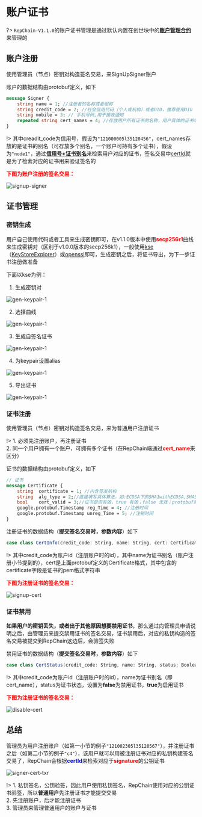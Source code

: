 # 账户证书

?> `RepChain-V1.1.0`的账户证书管理是通过默认内置在创世块中的<u>**账户管理合约**</u>来管理的

## 账户注册

使用管理员（节点）密钥对构造签名交易，来SignUpSigner账户

账户的数据结构由protobuf定义，如下

```protobuf
message Signer {
    string name = 1; //注册者的名称或者昵称
    string credit_code = 2; //社会信用代码（个人或机构）或者DID，推荐使用DID
    string mobile = 3; // 手机号码,用于接收通知
    repeated string cert_names = 4; //存放用户所有证书的名称，用户具体的证书单独存放，方便证书的操作，用户在增加证书的时候，在这个列表中增加证书的名称
}
```

!> 其中creadit_code为信用号，假设为`"121000005l35120456"`，cert_names存放的是证书的别名（可存放多个别名，一个账户可持有多个证书），假设为`"node1"`，通过<u>**信用号+证书别名**</u>来检索用户对应的证书，签名交易中[certId](v1.1.0/contract.md#生命周期)就是为了检索对应的证书用来验证签名的

<b><font color=#ff000>下图为账户注册的签名交易：</font></b>

![signup-signer](../_images/signup-signer.jpg ":size=60%")

## 证书管理

### 密钥生成

用户自己使用代码或者工具来生成密钥即可，在v1.1.0版本中使用<b><font color=#ff00>secp256r1</font></b>曲线来生成密钥对（区别于v1.0.0版本的secp256k1），一般使用[kse](https://keystore-explorer.org/)（[KeyStoreExplorer](https://keystore-explorer.org/downloads.html)）或[openssl](https://www.openssl.org/)即可，生成密钥之后，将证书导出，为下一步证书注册做准备

下面以kse为例：

1. 生成密钥对

![gen-keypair-1](../_images/gen-keypair-1.png)

2. 选择曲线

![gen-keypair-1](../_images/gen-keypair-2.png)

3. 生成自签名证书

![gen-keypair-1](../_images/gen-cert-1.png)

4. 为keypair设置alias

![gen-keypair-1](../_images/gen-keypair-3.png)

5. 导出证书

![gen-keypair-1](../_images/gen-cert-2.png)

### 证书注册

使用管理员（节点）密钥对构造签名交易，来为普通用户注册证书

!> 1. 必须先注册账户，再注册证书<br>2. 同一个用户拥有一个账户，可拥有多个证书（在RepChain端通过<b><font color=#ff00>cert_name</font></b>来区分）

证书的数据结构由protobuf定义，如下

```protobuf
// 证书
message Certificate {
    string 	certificate = 1; //内含签发机构
    string 	alg_type = 2;//直接填写具体算法，如:ECDSA下的SHA1withECDSA,SHA512withECDSA等
    bool   	cert_valid = 3;//证书是否有效，true 有效；false 无效；protobuf默认该值为false
    google.protobuf.Timestamp reg_Time = 4; //注册时间
    google.protobuf.Timestamp unreg_Time = 5; //注销时间
}
```

注册证书的数据结构（**提交签名交易时，参数内容**）如下

```scala
case class CertInfo(credit_code: String, name: String, cert: Certificate)
```

!> 其中credit_code为账户id（注册账户时的id），其中name为证书别名（账户注册小节提到的），cert是上面protobuf定义的Certificate格式，其中包含的certificate字段是证书的pem格式字符串

<b><font color=#ff000>下图为注册证书的签名交易：</font></b>

![signup-cert](../_images/signup-cert.jpg)

### 证书禁用

**如果用户的密钥丢失，或者出于其他原因想要禁用证书**，那么通过向管理员申请说明之后，由管理员来提交禁用证书的签名交易，证书禁用后，对应的私钥构造的签名交易被提交到RepChain这边后，会验签失败

禁用证书的数据结构（**提交签名交易时，参数内容**）如下

```scala
case class CertStatus(credit_code: String, name: String, status: Boolean)
```

!> 其中credit_code为账户id（注册账户时的id），name为证书别名（即cert_name），status为证书状态，设置为**false**为禁用证书，**true**为启用证书

<b><font color=#ff000>下图为注册证书的签名交易：</font></b>

![disable-cert](../_images/disable-cert.png ":size=60%")

## 总结<!-- {docsify-ignore} -->

管理员为用户注册账户（如第一小节的例子`"121002305l35120567"`），并注册证书之后（如第二小节的例子`"c4"`），该用户就可以用被注册证书对应的私钥构建签名交易了，RepChain会根据<b><font color=#000ff>certId</font></b>来检索对应于<b><font color=#ff000>signature</font></b>的公钥证书

![signer-cert-txr](../_images/signer-cert-txr.jpg)

!> 1. 私钥签名，公钥验签，因此用户使用私钥签名，RepChain使用对应的公钥证书验签，所以**普通用户**先注册证书才能提交交易<br>2. 先注册账户，后才能注册证书<br>3. 管理员来管理普通用户的账户与证书